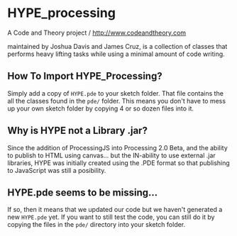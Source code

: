 HYPE_processing
==============================

A Code and Theory project / http://www.codeandtheory.com

maintained by Joshua Davis and James Cruz, is a collection of classes that performs heavy lifting tasks while using a minimal amount of code writing.


How To Import HYPE_Processing?
-------------------------------
Simply add a copy of `HYPE.pde` to your sketch folder. That file contains the all the classes found in the `pde/` folder. This means you don't have to mess up your own sketch folder by copying 4 or so dozen files into it.


Why is HYPE not a Library .jar?
-------------------------------
Since the addition of ProcessingJS into Processing 2.0 Beta, and the ability to publish to HTML using canvas... but the IN-ability to use external .jar libraries, HYPE was initially created using the .PDE format so that publishing to JavaScript was still a posibility.


HYPE.pde seems to be missing...
--------------------------------
If so, then it means that we updated our code but we haven't generated a new `HYPE.pde` yet. If you want to still test the code, you can still do it by copying the files in the `pde/` directory into your sketch folder.

